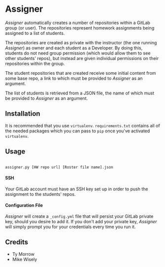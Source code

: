 # Assigner

*Assigner* automatically creates a number of repositories within a GitLab group (or user).
The repositories represent homework assignments being assigned to a list of students.

The repositories are created as private with the instructor (the one running *Assigner*) as owner and each student as a Developer.
By doing this, students do not need group permission (which would allow them to see other students' repos), but instead are given individual permissions on their repositories within the group.

The student repositories that are created receive some initial content from some base repo, a link to which must be provided to *Assigner* as an argument.

The list of students is retrieved from a JSON file, the name of which must be provided to *Assigner* as an argument.

## Installation

It is recommended that you use `virtualenv`.
`requirements.txt` contains all of the needed packages which you can pass to `pip` once you've activated `virtualenv`.

## Usage

```

assigner.py [HW repo url] [Roster file name].json

```

#### SSH
Your GitLab account must have an SSH key set up in order to push the assignment to the students' repos.

#### Configuration File
*Assigner* will create a `_config.yml` file that will persist your GitLab private key, should you desire to add it.
If you don't add your private key, *Assigner* will simply prompt you for your credentials every time you run it.

## Credits

- Ty Morrow
- Mike Wisely
